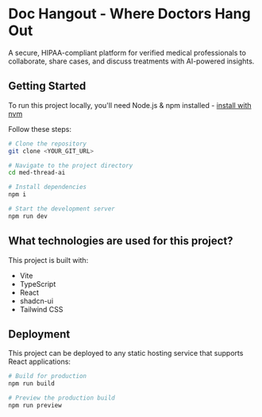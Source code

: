# Doc Hangout - Where Doctors Hang Out

A secure, HIPAA-compliant platform for verified medical professionals to collaborate, share cases, and discuss treatments with AI-powered insights.

## Getting Started

To run this project locally, you'll need Node.js & npm installed - [install with nvm](https://github.com/nvm-sh/nvm#installing-and-updating)

Follow these steps:

```sh
# Clone the repository
git clone <YOUR_GIT_URL>

# Navigate to the project directory
cd med-thread-ai

# Install dependencies
npm i

# Start the development server
npm run dev
```

## What technologies are used for this project?

This project is built with:

- Vite
- TypeScript
- React
- shadcn-ui
- Tailwind CSS

## Deployment

This project can be deployed to any static hosting service that supports React applications:

```sh
# Build for production
npm run build

# Preview the production build
npm run preview
```
